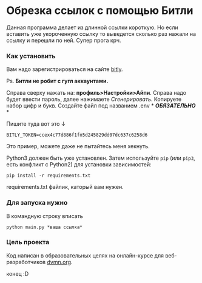 # Обрезка ссылок с помощью Битли

Данная программа делает из длинной ссылки короткую. Но если вставить уже укороченную ссылку то выведется сколько раз нажали на ссылку и перешли по ней. Супер прога крч.
### Как установить
Вам надо зарегистрироваться на сайте [bitly](https://app.bitly.com/bbt2/).

Ps. **Битли не робит с гугл аккаунтами.**

Справа сверху нажать на: **профиль>Настройки>Айпи**.
Справа надо будет ввести пароль, далее нажимаете _Сгенерировать_. Копируете набор цифр и букв.
Создайте файл под названием .env * _**ОБЯЗАТЕЛЬНО**_ *

Пишите туда вот это ↓
```
BITLY_TOKEN=ccex4c77d886f1fп5d245829dd07dc637c6258d6
```
Это пример, можете даже не пытайтесь меня хекнуть.

Python3 должен быть уже установлен.
Затем используйте `pip` (или `pip3`, есть конфликт с Python2) для установки зависимостей:
```
pip install -r requirements.txt
```
requirements.txt файлик, каторый вам нужен.

### Для запуска нужно

В командную строку вписать
```
python main.py *ваша ссылка*
```
### Цель проекта

Код написан в образовательных целях на онлайн-курсе для веб-разработчиков [dvmn.org](https://dvmn.org/).

конец :D
